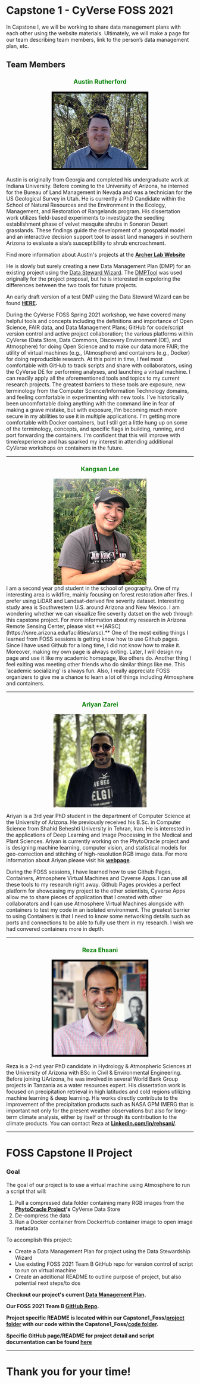 # Capstone 1 - CyVerse FOSS 2021

In Capstone I, we will be working to share data management plans with each other using the website materials. Ultimately, we will make a page for our team describing team members, link to the person’s data management plan, etc.

## Team Members

<h3 style="text-align:center;color:Green;">Austin Rutherford</h3>
<p style="text-align:center;">
    <img src="headshots/Headshot_Rutherford.jpg" alt="Rutherford Headshot" width="250" height="200" style="border:5px solid black;">
   </p>


Austin is originally from Georgia and completed his undergraduate work at Indiana University. Before coming to the University of Arizona, he interned for the Bureau of Land Management in Nevada and was a technician for the US Geological Survey in Utah. He is currently a PhD Candidate within the School of Natural Resources and the Environment in the Ecology, Management, and Restoration of Rangelands program. His dissertation work utilizes field-based experiments to investigate the seedling establishment phase of velvet mesquite shrubs in Sonoran Desert grasslands. These findings guide the development of a geospatial model and an interactive decision support tool to assist land managers in southern Arizona to evaluate a site’s susceptibility to shrub encroachment. 

Find more information about Austin's projects at the **[Archer Lab Website](https://cals.arizona.edu/research/archer/exotic.html)**

He is slowly but surely creating a new Data Management Plan (DMP) for an existing project using the [Data Steward Wizard](https://ds-wizard.org/).
The [DMPTool](https://dmptool.org) was used originally for the project proposal, but he is interested in expoloring the differences between the two tools for future projects.

An early draft version of a test DMP using the Data Steward Wizard can be found **[HERE](https://researchers.ds-wizard.org/projects/64a7d204-a248-41de-b481-8da4d557f372).**

During the CyVerse FOSS Spring 2021 workshop, we have covered many helpful tools and concepts including the definitions and importance of Open Science, FAIR data, and Data Management Plans; GitHub for code/script version control and active project collaboration; the various platforms within CyVerse (Data Store, Data Commons, Discovery Environment (DE), and Atmosphere) for doing Open Science and to make our data more FAIR; the utility of virtual machines (e.g., (Atmosphere) and containers (e.g., Docker) for doing reproducible research. At this point in time, I feel most comfortable with GitHub to track scripts and share with collaborators, using the CyVerse DE for performing analyses, and launching a virtual machine. I can readily apply all the aforementioned tools and topics to my current research projects. The greatest barriers to these tools are exposure, new terminology from the Computer Science/Information Technology domains, and feeling comfortable in experimenting with new tools. I've historically been uncomfortable doing anything with the command line in fear of making a grave mistake, but with exposure, I'm becoming much more secure in my abilities to use it in multiple applications. I'm getting more comfortable with Docker containers, but I still get a little hung up on some of the terminology, concepts, and specific flags in building, running, and port forwarding the containers. I'm confident that this will improve with time/experience and has sparked my interest in attending additional CyVerse workshops on containers in the future. 

---

<h3 style="text-align:center;color:Green;">Kangsan Lee</h3>
<div>
    <img src="headshots/kangsan_hs.jpg" alt="Kangsan Lee" width="250" style="display: block;margin-left:auto;margin-right:auto;">
</div>
I am a second year phd student in the school of geography. One of my interesting area is wildfire, mainly focusing on forest restoration after fires. I prefer using LiDAR and Landsat-derived fire severity dataset. Interesting study area is Southwestern U.S. around Arizona and New Mexico. I am wondering whether we can visualize fire severity datset on the web through this capstone project. For more information about my research in Arizona Remote Sensing Center, please visit **[ARSC](https://snre.arizona.edu/facilities/arsc).**
One of the most exiting things I learned from FOSS sessions is getting know how to use Github pages. Since I have used Github for a long time, I did not know how to make it. Moreover, making my own page is always exiting. Later, I will design my page and use it like my academic homepage, like others do. Another thing I feel exiting was meeting other friends who do similar things like me. This 'academic socializing' is always fun. Also, I really appreciate FOSS organizers to give me a chance to learn a lot of things including Atmosphere and containers. 

---

<h3 style="text-align:center;color:Green;">Ariyan Zarei</h3>
<div>
    <img src="headshots/ariyan.jpg" alt="Ariyan Zarei" width="250" style="display: block;margin-left:auto;margin-right:auto;">
</div>

Ariyan is a 3rd year PhD student in the department of Computer Science at the University of Arizona. He previously received his B.Sc. in Computer Science from Shahid Beheshti University in Tehran, Iran. He is interested in the applications of Deep Learning and Image Processing in the Medical and Plant Sciences. Ariyan is currently working on the PhytoOracle project and is designing machine learning, computer vision, and statistical models for geo-correction and stitching of high-resolution RGB image data. For more information about Ariyan please visit his **[webpage](http://vision.cs.arizona.edu/ariyanzarei/)**.

During the FOSS sessions, I have learned how to use Github Pages, Containers, Atmosphere Virtual Machines and Cyverse Apps. I can use all these tools to my research right away. Github Pages provides a perfect platform for showcasing my project to the other scientists, Cyverse Apps allow me to share pieces of application that I created with other collaborators and I can use Atmosphere Virtual Machines alongside with containers to test my code in an isolated environment. The greatest barrier to using Containers is that I need to know some networking details such as ports and connections to be able to fully use them in my research. I wish we had convered containers more in depth. 

---

<h3 style="text-align:center;color:Green;">Reza Ehsani</h3>
<p style="text-align:center;">
    <img src="headshots/Reza.jpg" alt="Reza Headshot" width="250" height="250" style="border:5px solid black;">
   </p>

Reza is a 2-nd year PhD candidate in Hydrology & Atmospheric Sciences at the University of Arizona with BSc in Civil & Environmental Engineering. Before joining UArizona, he was involved in several World Bank Group projects in Tanzania as a water resources expert. His dissertation work is focused on precipitation retrieval in high latitudes
and cold regions utilizing machine learning & deep learning. His works directly contribute to the improvement of the precipitation products such as NASA GPM IMERG that is important not only for the present weather observations but also for long-term climate analysis, either by itself or through its contribution to the climate products. You can contact Reza at **[LinkedIn.com/in/rehsani/](https://www.linkedin.com/in/rehsani/)**.

---

# FOSS Capstone II Project

### Goal
The goal of our project is to use a virtual machine using Atmosphere to run a script that will:
1. Pull a compressed data folder containing many RGB images from the **[PhytoOracle Project](https://phytooracle.readthedocs.io/en/latest/)'s** CyVerse Data Store
2. De-compress the data
3. Run a Docker container from DockerHub container image to open image metadata

To accomplish this project:
* Create a Data Management Plan for project using the Data Stewardship Wizard
* Use existing FOSS 2021 Team B GitHub repo for version control of script to run on virtual machine 
* Create an additional README to outline purpose of project, but also potential next steps/to dos

**Checkout our project's current [Data Management Plan]().**

**Our FOSS 2021 Team B [GitHub Repo](https://github.com/ariyanzri/Capstone1_Foss).** 

**Project specific README is located within our Capstone1_Foss/[project folder](https://github.com/ariyanzri/Capstone1_Foss/tree/main/project) with our code within
the Capstone1_Foss/[code folder](https://github.com/ariyanzri/Capstone1_Foss/tree/main/code).**

**Specific GitHub page/README for project detail and script documentation can be found [here](project/README.md)**

---
# Thank you for your time!
